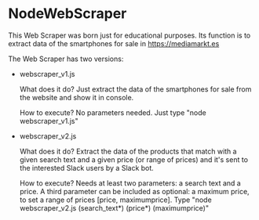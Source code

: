 # NodeWebScraper
This Web Scraper was born just for educational purposes. Its function is to extract data of the smartphones for sale in https://mediamarkt.es

The Web Scraper has two versions:
- webscraper_v1.js
  
  What does it do?
  Just extract the data of the smartphones for sale from the website and show it in console.
  
  How to execute?
  No parameters needed.
  Just type "node webscraper_v1.js"

- webscraper_v2.js

  What does it do?
  Extract the data of the products that match with a given search text and a given price (or range of prices) and it's sent to the interested Slack users by a Slack bot.
  
  How to execute?
  Needs at least two parameters: a search text and a price. A third parameter can be included as optional: a maximum price, to set a range of prices [price, maximumprice].
  Type "node webscraper_v2.js (search_text*) (price*) (maximumprice)"
